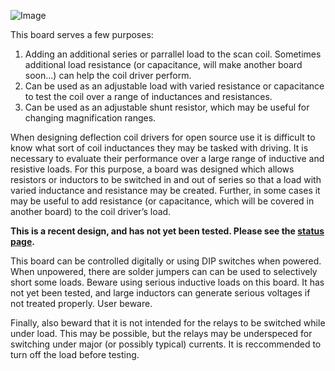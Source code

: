 ![Image](https://github.com/user-attachments/assets/91a5353a-9b69-4ae1-80f6-5a9f07e55637)

This board serves a few purposes:
1. Adding an additional series or parrallel load to the scan coil. Sometimes additional load resistance (or capacitance, will make another board soon...) can help the coil driver perform.
2. Can be used as an adjustable load with varied resistance or capacitance to test the coil over a range of inductances and resistances.
3. Can be used as an adjustable shunt resistor, which may be useful for changing magnification ranges.

When designing deflection coil drivers for open source use it is difficult to know what sort of coil inductances they may be tasked with driving. It is necessary to evaluate their performance over a large range of inductive and resistive loads. For this purpose, a board was designed which allows resistors or inductors to be switched in and out of series so that a load with varied inductance and resistance may be created. Further, in some cases it may be useful to add resistance (or capacitance, which will be covered in another board) to the coil driver’s load. 

**This is a recent design, and has not yet been tested. Please see the [status page](../Documentation/Design_Status.md).**

This board can be controlled digitally or using DIP switches when powered. When unpowered, there are solder jumpers can can be used to selectively short some loads. Beware using serious inductive loads on this board. It has not yet been tested, and large inductors can generate serious voltages if not treated properly. User beware.

Finally, also beward that it is not intended for the relays to be switched while under load. This may be possible, but the relays may be underspeced for switching under major (or possibly typical) currents. It is reccommended to turn off the load before testing.
